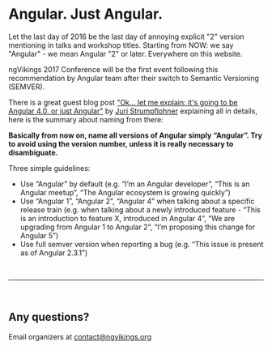 # Angular. Just Angular.

Let the last day of 2016 be the last day of annoying explicit "2" version mentioning in talks and workshop titles. Starting from NOW: we say "Angular" - we mean Angular "2" or later. Everywhere on this website.

ngVikings 2017 Conference will be the first event following this recommendation by Angular team after their switch to Semantic Versioning (SEMVER).

There is a great guest blog post ["Ok... let me explain: it's going to be Angular 4.0, or just Angular"](http://angularjs.blogspot.com/2016/12/ok-let-me-explain-its-going-to-be.html) by [Juri Strumpflohner](https://twitter.com/juristr) explaining all in details, here is the summary about naming from there:

__Basically from now on, name all versions of Angular simply “Angular”. Try to avoid using the version number, unless it is really necessary to disambiguate.__

Three simple guidelines:

- Use “Angular” by default (e.g. “I’m an Angular developer”, “This is an Angular meetup”, “The Angular ecosystem is growing quickly”)
- Use “Angular 1”, “Angular 2”, “Angular 4” when talking about a specific release train (e.g. when talking about a newly introduced feature - “This is an introduction to feature X, introduced in Angular 4”, “We are upgrading from Angular 1 to Angular 2”, “I’m proposing this change for Angular 5”)
- Use full semver version when reporting a bug (e.g. “This issue is present as of Angular 2.3.1”)

&nbsp;
* * *
&nbsp;

## Any questions?
Email organizers at [contact@ngvikings.org](mailto:contact@ngvikings.org)
